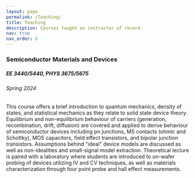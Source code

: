 ```yaml
---
layout: page
permalink: /Teaching/
title: Teaching
description: Courses taught as instructor of record.
nav: true
nav_order: 6
---
```


### Semiconductor Materials and Devices 
##### EE 3440/5440, PHYS 3675/5675
###### Spring 2024
This course offers a brief introduction to quantum mechanics, density of states, and statistical mechanics as they relate to solid state device theory. Equilibrium and non-equilibrium behaviour of carriers (generation, recombination, drift, diffusion) are covered and applied to derive behaviour of semiconductor devices including pn junctions, MS contacts (ohmic and Schottky), MOS capacitors, field effect transistors, and bipolar junction transistors. Assumptions behind "ideal" device models are discussed as well as non-idealities and small-signal model extraction. Theoretical lecture is paired with a laboratory where students are introduced to on-wafer probing of devices utilizing IV and CV techniques, as well as materials characterization through four point probe and hall effect measurements.

